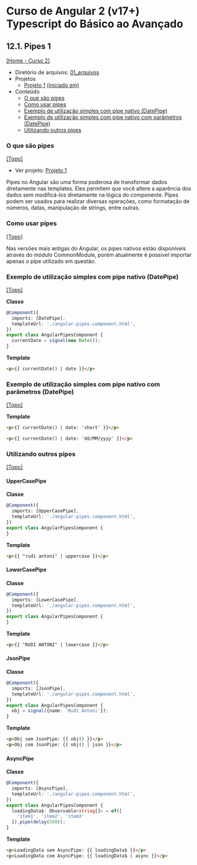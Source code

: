 # Curso de Angular 2 (v17+) Typescript do Básico ao Avançado

## 12.1. Pipes 1
[[Home - Curso 2]](../../README.md#curso-2)<br />

- Diretório de arquivos: [01_arquivos](./01_arquivos/)
- Projetos
  - [Projeto 1](./01_arquivos/proj_01/) [(iniciado em)](#o-que-são-pipes)
- Conteúdo
  - [O que são pipes](#o-que-são-pipes)
  - [Como usar pipes](#como-usar-pipes)
  - [Exemplo de utilização simples com pipe nativo (DatePipe)](#exemplo-de-utilização-simples-com-pipe-nativo-datepipe)
  - [Exemplo de utilização simples com pipe nativo com parâmetros (DatePipe)](#exemplo-de-utilização-simples-com-pipe-nativo-com-parâmetros-datepipe)
  - [Utilizando outros pipes](#utilizando-outros-pipes)

### O que são pipes
[[Topo]](#)<br />

- Ver projeto: [Projeto 1](./01_arquivos/proj_01/)

Pipes no Angular são uma forma poderosa de transformar dados diretamente nas templates. Eles permitem que você altere a aparência dos dados sem modificá-los diretamente na lógica do componente. Pipes podem ser usados para realizar diversas operações, como formatação de números, datas, manipulação de strings, entre outras.

### Como usar pipes
[[Topo]](#)<br />

Nas versões mais antigas do Angular, os pipes nativos estão disponíveis através do módulo CommonModule, porém atualmente é possível importar apenas o pipe utilizado em questão.

### Exemplo de utilização simples com pipe nativo (DatePipe)
[[Topo]](#)<br />

**Classe**
```typescript
@Component({
  imports: [DatePipe],
  templateUrl: './angular-pipes.component.html',
})
export class AngularPipesComponent {
  currentDate = signal(new Date());
}
```

**Template**
```html
<p>{{ currentDate() | date }}</p>
```

### Exemplo de utilização simples com pipe nativo com parâmetros (DatePipe)
[[Topo]](#)<br />

**Template**
```html
<p>{{ currentDate() | date: 'short' }}</p>

<p>{{ currentDate() | date: 'dd/MM/yyyy' }}</p>
```

### Utilizando outros pipes
[[Topo]](#)<br />

#### UpperCasePipe

**Classe**
```typescript
@Component({
  imports: [UpperCasePipe],
  templateUrl: './angular-pipes.component.html',
})
export class AngularPipesComponent {
}
```

**Template**
```html
<p>{{ "rudi antoni" | uppercase }}</p>
```

#### LowerCasePipe

**Classe**
```typescript
@Component({
  imports: [LowerCasePipe],
  templateUrl: './angular-pipes.component.html',
})
export class AngularPipesComponent {
}
```

**Template**
```html
<p>{{ "RUDI ANTONI" | lowercase }}</p>
```

#### JsonPipe

**Classe**
```typescript
@Component({
  imports: [JsonPipe],
  templateUrl: './angular-pipes.component.html',
})
export class AngularPipesComponent {
  obj = signal({name: 'Rudi Antoni'});
}
```

**Template**
```html
<p>Obj sem JsonPipe: {{ obj() }}</p>
<p>Obj com JsonPipe: {{ obj() | json }}</p>
```

#### AsyncPipe

**Classe**
```typescript
@Component({
  imports: [AsyncPipe],
  templateUrl: './angular-pipes.component.html',
})
export class AngularPipesComponent {
  loadingData$: Observable<string[]> = of([
    'item1', 'item2', 'item3'
  ]).pipe(delay(500));
}
```

**Template**
```html
<p>LoadingData sem AsyncPipe: {{ loadingData$ }}</p>
<p>LoadingData com AsyncPipe: {{ loadingData$ | async }}</p>
```
